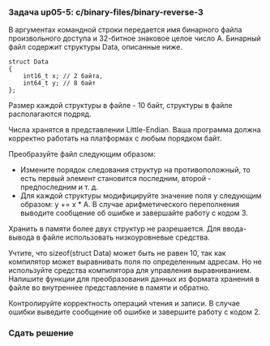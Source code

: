 ### Задача up05-5: c/binary-files/binary-reverse-3

В аргументах командной строки передается имя бинарного файла
произвольного доступа и 32-битное знаковое целое число A. Бинарный файл
содержит структуры Data, описанные ниже.

    struct Data
    {
        int16_t x; // 2 байта,
        int64_t y; // 8 байт
    };

Размер каждой структуры в файле - 10 байт, структуры в файле
располагаются подряд.

Числа хранятся в представлении Little-Endian. Ваша программа должна
корректно работать на платформах с любым порядком байт.

Преобразуйте файл следующим образом:

-   Измените порядок следования структур на противоположный, то есть
    первый элемент становится последним, второй - предпоследним и т. д.
-   Для каждой структуры модифицируйте значение поля y следующим
    образом: y += x \* A. В случае арифметического переполнения выводите
    сообщение об ошибке и завершайте работу с кодом 3.

Хранить в памяти более двух структур не разрешается. Для ввода-вывода в
файле использовать низкоуровневые средства.

Учтите, что sizeof(struct Data) может быть не равен 10, так как
компилятор может выравнивать поля по определенным адресам. Но не
используйте средства компилятора для управления выравниванием. Напишите
функции для преобразования данных из формата хранения в файле во
внутреннее представление в памяти и обратно.

Контролируйте корректность операций чтения и записи. В случае ошибки
выведите сообщение об ошибке и завершите работу с кодом 2.

### Сдать решение
